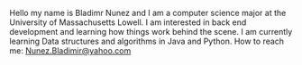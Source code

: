 
Hello my name is Bladimr Nunez and I am a computer science major at the University of Massachusetts Lowell.
I am interested in back end development and learning how things work behind the scene.
I am currently learning Data structures and algorithms in Java and Python.
How to reach me: Nunez.Bladimir@yahoo.com
